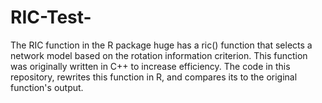 # RIC-Test- 
The RIC function in the R package huge has a ric() function that selects a network model based on the rotation information criterion. 
This function was originally written in C++ to increase efficiency. The code in this repository, rewrites this function in R, and compares its 
to the original function's output. 
